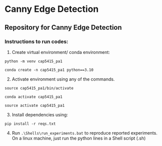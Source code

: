 # Canny Edge Detection
## Repository for Canny Edge Detection

### Instructions to run codes:

1. Create virtual environment/ conda environment:
```
python -m venv cap5415_pa1
```

```
conda create -n cap5415_pa1 python==3.10
```

2. Activate environment using any of the commands.
```
source cap5415_pa1/bin/activate
```

```
conda activate cap5415_pa1
```

```
source activate cap5415_pa1
```

3. Install dependencies using:
```
pip install -r reqs.txt
```

4. Run ```.\Shells\run_experiments.bat``` to reproduce reported experiments. On a linux machine, just run the python lines in a Shell script (.sh)